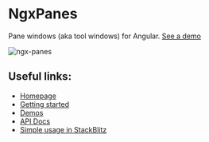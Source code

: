# NgxPanes
Pane windows (aka tool windows) for Angular. [See a demo][github-demo]

![ngx-panes][demoGif]

## Useful links:

- [Homepage][homepage]
- [Getting started][getting-started]
- [Demos][demos]
- [API Docs][apiDocs]
- [Simple usage in StackBlitz][stackBlitz1]

[homepage]: https://alirezamirian.github.io/ngx-panes/latest
[github-demo]: https://alirezamirian.github.io/ngx-panes/latest/#/demos/github/angular/material2
[getting-started]: https://alirezamirian.github.io/ngx-panes/latest/#/guides/getting-started
[demos]: https://alirezamirian.github.io/ngx-panes/latest/#/demos
[demoGif]: https://user-images.githubusercontent.com/3150694/39648819-d0caedda-4ff8-11e8-99bf-be53862806ba.gif
[apiDocs]: https://alirezamirian.github.io/ngx-panes/latest/#/api
[stackBlitz1]: https://stackblitz.com/edit/ngx-panes-getting-started?embed=1&file=src/app/app.component.html&hideExplorer=1
